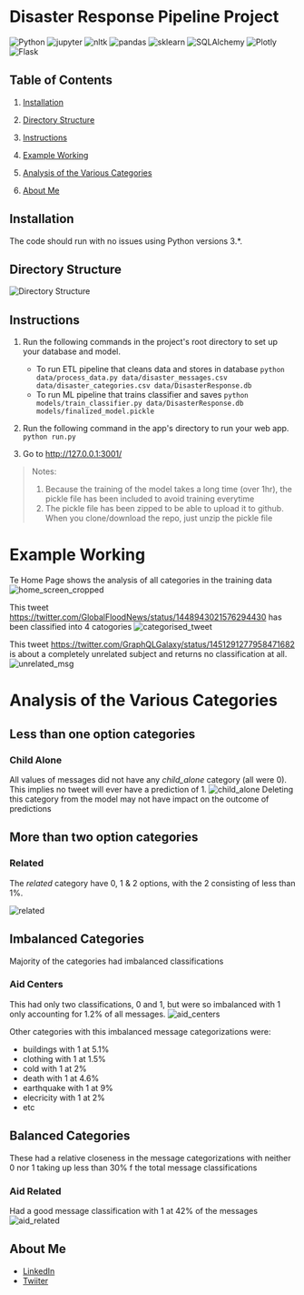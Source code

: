 # Disaster Response Pipeline Project

![Python](https://img.shields.io/badge/Python%3D%3D-3.7.6-blueviolet)
![jupyter](https://img.shields.io/badge/jupyter%3D%3D-1.0.0-yellowgreen)
![nltk](https://img.shields.io/badge/nltk%3D%3D-3.6.5-blueviolet)
![pandas](https://img.shields.io/badge/pandas%3D%3D-1.3.4-yellowgreen)
![sklearn](https://img.shields.io/badge/sklearn%3D%3D-0.0-blueviolet)
![SQLAlchemy](https://img.shields.io/badge/SQLAlchemy%3D%3D-1.4.26-yellowgreen)
![Plotly](https://img.shields.io/badge/plotly%3D%3D-5.4.0-blueviolet)
![Flask](https://img.shields.io/badge/jupyter%3D%3D-1.1.2-yellowgreen)



## Table of Contents

1. [Installation](#installation)
2. [Directory Structure](#dir_structure)
3. [Instructions](#instructions)
4. [Example Working](#examples)
5. [Analysis of the Various Categories](#analysis)

6. [About Me](#about)

## Installation <a name="installation"></a>

The code should run with no issues using Python versions 3.*.

## Directory Structure <a name="dir_structure"></a>

![Directory Structure](https://github.com/Bboofs/disaster_response/blob/main/graphs/dir_structure.jpg "Directory Structure")

## Instructions <a name="instructions"></a>
1. Run the following commands in the project's root directory to set up your database and model.

    - To run ETL pipeline that cleans data and stores in database
        `python data/process_data.py data/disaster_messages.csv data/disaster_categories.csv data/DisasterResponse.db`
    - To run ML pipeline that trains classifier and saves
        `python models/train_classifier.py data/DisasterResponse.db models/finalized_model.pickle`

2. Run the following command in the app's directory to run your web app.
    `python run.py`

3. Go to http://127.0.0.1:3001/

>Notes:
>1. Because the training of the model takes a long time (over 1hr), the pickle file has been included to avoid training everytime
>2. The pickle file has been zipped to be able to upload it to github. When you clone/download the repo, just unzip the pickle file

# Example Working<a name="examples"></a>
Te Home Page shows the analysis of all categories in the training data
![home_screen_cropped](https://github.com/Bboofs/disaster_response/blob/main/graphs/home_screen_cropped.png "home_screen_cropped")


This tweet https://twitter.com/GlobalFloodNews/status/1448943021576294430 has been classified into 4 catogories
![categorised_tweet](https://github.com/Bboofs/disaster_response/blob/main/graphs/categorised_tweet.png "categorised_tweet")


This tweet https://twitter.com/GraphQLGalaxy/status/1451291277958471682 is about a completely unrelated subject and returns no classification at all.
![unrelated_msg](https://github.com/Bboofs/disaster_response/blob/main/graphs/unrelated_msg.png "unrelated_msg")

# Analysis of the Various Categories <a name="analysis"></a>
## Less than one option categories
### Child Alone
All values of messages did not have any <i>child_alone</i> category (all were 0). This implies no tweet will ever have 
a prediction of 1.
![child_alone](https://github.com/Bboofs/disaster_response/blob/main/graphs/child_alone.png "child_alone")
Deleting this category from the model may not have impact on the outcome of predictions

## More than two option categories
### Related
The <i>related</i> category have 0, 1 & 2 options, with the 2 consisting of less than 1%.

![related](https://github.com/Bboofs/disaster_response/blob/main/graphs/related.png "child_alone")

## Imbalanced Categories
Majority of the categories had imbalanced classifications

### Aid Centers
This had only two classifications, 0 and 1, but were so imbalanced with 1 only accounting for 1.2% of all messages.
![aid_centers](https://github.com/Bboofs/disaster_response/blob/main/graphs/aid_centers.png "aid_centers") 

Other categories with this imbalanced message categorizations were:
- buildings with 1 at 5.1%
- clothing with 1 at 1.5%
- cold with 1 at 2%
- death with 1 at 4.6%
- earthquake with 1 at 9% 
- elecricity with 1 at 2%
- etc

## Balanced Categories
These had a relative closeness in the message categorizations with neither 0 nor 1 taking up less than 30% f the total message classifications
### Aid Related
Had a good message classification with 1 at 42% of the messages
![aid_related](https://github.com/Bboofs/disaster_response/blob/main/graphs/aid_related.png "aid_related")

## About Me <a name="about"></a>
- <a href="https://www.linkedin.com/in/mcoluga/">LinkedIn</a>
- <a href="https://twitter.com/McOluga">Twiiter</a>